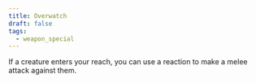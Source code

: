 ```yaml
---
title: Overwatch
draft: false
tags:
  - weapon_special
---
```

If a creature enters your reach, you can use a reaction to make a melee attack against them.